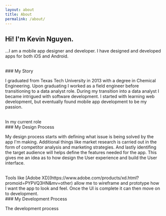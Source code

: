 ```yaml
---
layout: about
title: About
permalink: /about/
---
```


## Hi! I'm Kevin Nguyen.

...I am a mobile app designer and developer. I have designed and developed apps for both iOS and Android.

<br/>
### My Story

I graduated from Texas Tech University in 2013 with a degree in Chemical Engineering. Upon graduating I worked as a field engineer before transitioning to a data analyst role. During my transition into a data analyst I became intrigued with software development. I started with learning web development, but eventually found mobile app development to be my passion.

<br/>
In my current role

<br/>
### My Design Process

My design process starts with defining what issue is being solved by the app I'm making. Additional things like market research is carried out in the form of competitor analysis and marketing strategies. And lastly identifing the target audience will helps define the features needed for the app. This gives me an idea as to how design the User experience and build the User interface.

<br/>
Tools like [Adobe XD](https://www.adobe.com/products/xd.html?promoid=PYPVQ3HN&mv=other) allow me to wireframe and prototype how I want the app to look and feel. Once the UI is complete it can then move on to development.

<br/>
### My Development Process

The development process